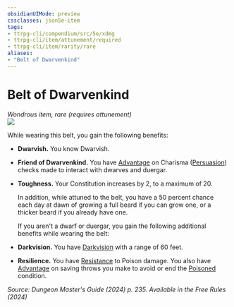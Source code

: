 ```yaml
---
obsidianUIMode: preview
cssclasses: json5e-item
tags:
- ttrpg-cli/compendium/src/5e/xdmg
- ttrpg-cli/item/attunement/required
- ttrpg-cli/item/rarity/rare
aliases: 
- "Belt of Dwarvenkind"
---
```

# Belt of Dwarvenkind
*Wondrous item, rare (requires attunement)*  
![](2-Mechanics/CLI/items/img/belt-of-dwarvenkind.webp#right)


While wearing this belt, you gain the following benefits:

- **Dwarvish.** You know Dwarvish.  
- **Friend of Dwarvenkind.** You have [Advantage](2-Mechanics/CLI/rules/variant-rules/advantage-xphb.md) on Charisma ([Persuasion](2-Mechanics/CLI/rules/skills.md#Persuasion)) checks made to interact with dwarves and duergar.  
- **Toughness.** Your Constitution increases by 2, to a maximum of 20.  

    In addition, while attuned to the belt, you have a 50 percent chance each day at dawn of growing a full beard if you can grow one, or a thicker beard if you already have one.  

    If you aren't a dwarf or duergar, you gain the following additional benefits while wearing the belt:  
- **Darkvision.** You have [Darkvision](2-Mechanics/CLI/rules/senses.md#Darkvision) with a range of 60 feet.  
- **Resilience.** You have [Resistance](2-Mechanics/CLI/rules/variant-rules/resistance-xphb.md) to Poison damage. You also have [Advantage](2-Mechanics/CLI/rules/variant-rules/advantage-xphb.md) on saving throws you make to avoid or end the [Poisoned](2-Mechanics/CLI/rules/conditions.md#Poisoned) condition.  

*Source: Dungeon Master's Guide (2024) p. 235. Available in the Free Rules (2024)*